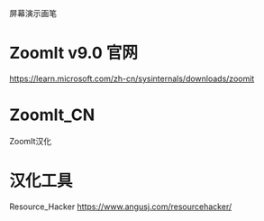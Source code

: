 屏幕演示画笔
# ZoomIt v9.0 官网
https://learn.microsoft.com/zh-cn/sysinternals/downloads/zoomit
# ZoomIt_CN
ZoomIt汉化
# 汉化工具
Resource_Hacker
https://www.angusj.com/resourcehacker/
